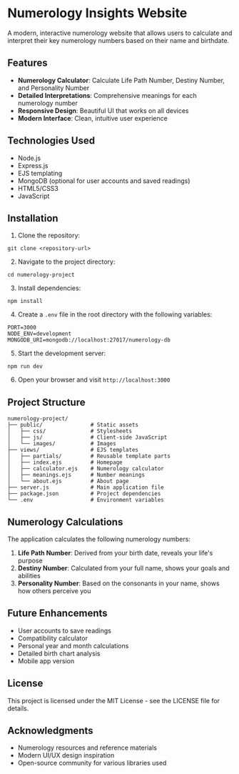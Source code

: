 # Numerology Insights Website

A modern, interactive numerology website that allows users to calculate and interpret their key numerology numbers based on their name and birthdate.

## Features

- **Numerology Calculator**: Calculate Life Path Number, Destiny Number, and Personality Number
- **Detailed Interpretations**: Comprehensive meanings for each numerology number
- **Responsive Design**: Beautiful UI that works on all devices
- **Modern Interface**: Clean, intuitive user experience

## Technologies Used

- Node.js
- Express.js
- EJS templating
- MongoDB (optional for user accounts and saved readings)
- HTML5/CSS3
- JavaScript

## Installation

1. Clone the repository:
```
git clone <repository-url>
```

2. Navigate to the project directory:
```
cd numerology-project
```

3. Install dependencies:
```
npm install
```

4. Create a `.env` file in the root directory with the following variables:
```
PORT=3000
NODE_ENV=development
MONGODB_URI=mongodb://localhost:27017/numerology-db
```

5. Start the development server:
```
npm run dev
```

6. Open your browser and visit `http://localhost:3000`

## Project Structure

```
numerology-project/
├── public/               # Static assets
│   ├── css/              # Stylesheets
│   ├── js/               # Client-side JavaScript
│   └── images/           # Images
├── views/                # EJS templates
│   ├── partials/         # Reusable template parts
│   ├── index.ejs         # Homepage
│   ├── calculator.ejs    # Numerology calculator
│   ├── meanings.ejs      # Number meanings
│   └── about.ejs         # About page
├── server.js             # Main application file
├── package.json          # Project dependencies
└── .env                  # Environment variables
```

## Numerology Calculations

The application calculates the following numerology numbers:

1. **Life Path Number**: Derived from your birth date, reveals your life's purpose
2. **Destiny Number**: Calculated from your full name, shows your goals and abilities
3. **Personality Number**: Based on the consonants in your name, shows how others perceive you

## Future Enhancements

- User accounts to save readings
- Compatibility calculator
- Personal year and month calculations
- Detailed birth chart analysis
- Mobile app version

## License

This project is licensed under the MIT License - see the LICENSE file for details.

## Acknowledgments

- Numerology resources and reference materials
- Modern UI/UX design inspiration
- Open-source community for various libraries used
